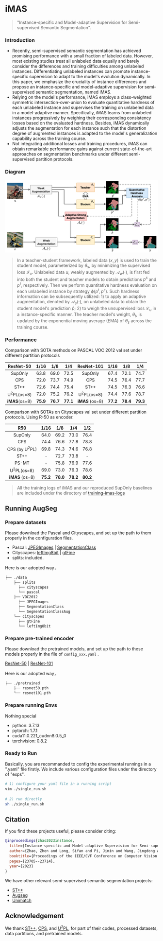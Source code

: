 # iMAS

> "Instance-specific and Model-adaptive Supervision for Semi-supervised Semantic Segmentation".



### Introduction

- Recently, semi-supervised semantic segmentation has achieved promising performance with a small fraction of labeled data. However, most existing studies treat all unlabeled data equally and barely consider the differences and training difficulties among unlabeled instances. Differentiating unlabeled instances can promote instance-specific supervision to adapt to the model's evolution dynamically.
  In this paper, we emphasize the cruciality of instance differences and propose an instance-specific and model-adaptive supervision for semi-supervised semantic segmentation, named iMAS.
- Relying on the model's performance, iMAS employs a class-weighted symmetric intersection-over-union to evaluate quantitative hardness of each unlabeled instance and supervises the training on unlabeled data in a model-adaptive manner. Specifically, iMAS learns from unlabeled instances progressively by weighing their corresponding consistency losses based on the evaluated hardness. Besides, iMAS dynamically adjusts the augmentation for each instance such that the distortion degree of augmented instances is adapted to the model's generalization capability across the training course.
- Not integrating additional losses and training procedures, iMAS can obtain remarkable performance gains against current state-of-the-art approaches on segmentation benchmarks under different semi-supervised partition protocols.




### Diagram

![](./docs/diagram-imas.png)

> In a teacher-student framework, labeled data $(x,y)$ is used to train the student model, parameterized by $\theta_s$, by minimizing the supervised loss $\mathcal{L}_x$. Unlabeled data $u$, weakly augmented by $\mathcal{A}_w(\cdot)$, is first fed into both the student and teacher models to obtain predictions $p^s$ and $p^t$, respectively. Then we perform quantitative hardness evaluation on each unlabeled instance by strategy $\phi(p^t, p^s)$. Such hardness information can be subsequently utilized: 1) to apply an adaptive augmentation, denoted by $\mathcal{A}_s(\cdot)$, on unlabeled data to obtain the student model's prediction $\hat{p}$; 2) to weigh the unsupervised loss $\mathcal{L}_u$  in a instance-specific manner. The teacher model's weight, $\theta_t$, is updated by the exponential moving average (EMA) of $\theta_s$ across the training course.



### Performance

Comparison with SOTA methods on PASCAL VOC 2012 val set under different partition protocols

|       ResNet-50       |   1/16   |   1/8    |   1/4    |      ResNet-101       |   1/16   |   1/8    |   1/4    |
| :-------------------: | :------: | :------: | :------: | :-------------------: | :------: | :------: | :------: |
|        SupOnly        |   63.8   |   69.0   |   72.5   |        SupOnly        |   67.4   |   72.1   |   74.7   |
|          CPS          |   72.0   |   73.7   |   74.9   |          CPS          |   74.5   |   76.4   |   77.7   |
|         ST++          |   72.6   |   74.4   |   75.4   |         ST++          |   74.5   |   76.3   |   76.6   |
| U<sup>2</sup>PL(os=8) |   72.0   |   75.2   |   76.2   | U<sup>2</sup>PL(os=8) |   74.4   |   77.6   |   78.7   |
|    **iMAS**(os=8)     | **75.9** | **76.7** | **77.1** |    **iMAS** (os=8)    | **77.2** | **78.4** | **79.3** |



Comparison with SOTAs on Cityscapes val set under different partition protocols. Using R-50 as encoder.

| R50                      | 1/16   | 1/8     | 1/4       | 1/2 |
| :-------------------------: | :-------: | :-------: | :-------: | :-------: |
| SupOnly                     | 64.0 | 69.2 | 73.0 | 76.4 |
| CPS          | 74.4 | 76.6 | 77.8 | 78.8 |
| CPS (by U<sup>2</sup>PL) | 69.8 | 74.3  | 74.6   | 76.8 |
| ST++         | - | 72.7   | 73.8   | - |
| PS-MT             | -      | 75.8  | 76.9    | 77.6 |
| U<sup>2</sup>PL(os=8)       | 69.0 | 73.0     | 76.3     | 78.6 |
| **iMAS** (os=8) | **75.2** | **78.0** | **78.2** | **80.2** |

> All the training logs of iMAS and our reproduced SupOnly baselines are included under the directory of [training-imas-logs](./training-imas-logs)



## Running AugSeg

### Prepare datasets

Please download the Pascal and Cityscapes, and set up the path to them properly in the configuration files.

- Pascal: [JPEGImages](http://host.robots.ox.ac.uk/pascal/VOC/voc2012/VOCtrainval_11-May-2012.tar) | [SegmentationClass](https://drive.google.com/file/d/1ikrDlsai5QSf2GiSUR3f8PZUzyTubcuF/view?usp=sharing)
- Cityscapes: [leftImg8bit](https://www.cityscapes-dataset.com/file-handling/?packageID=3) | [gtFine](https://drive.google.com/file/d/1E_27g9tuHm6baBqcA7jct_jqcGA89QPm/view?usp=sharing)
- splits: included.

Here is our adopted way，

```
├── ./data
    ├── splits
      ├── cityscapes
      └── pascal
    ├── VOC2012
      ├── JPEGImages
      ├── SegmentationClass
      └── SegmentationClassAug
    └── cityscapes
      ├── gtFine
      └── leftImg8bit

```



### Prepare pre-trained encoder

Please download the pretrained models, and set up the path to these models properly in the file of `config_xxx.yaml` .

[ResNet-50](https://drive.google.com/file/d/1AuyE_rCUSwDpjMJHMPklXeKdZpdH1-6F/view?usp=sharing) | [ResNet-101](https://drive.google.com/file/d/13jNMOEYkqBC3CimlSSw-sWRHVZEeROmK/view?usp=sharing) 

Here is our adopted way，

```
├── ./pretrained
    ├── resnet50.pth
    └── resnet101.pth
```



### Prepare running Envs

Nothing special
- python: 3.7.13
- pytorch: 1.7.1
- cuda11.0.221_cudnn8.0.5_0
- torchvision:  0.8.2 



### Ready to Run

Basically, you are recommanded to config the experimental runnings in a ".yaml" file firstly. 
We include various configuration files under the directory of "exps".


```bash
# 1) configure your yaml file in a running script
vim ./single_run.sh

# 2) run directly
sh ./single_run.sh

```

## Citation

If you find these projects useful, please consider citing:

```bibtex
@inproceedings{zhao2023instance,
  title={Instance-specific and Model-adaptive Supervision for Semi-supervised Semantic Segmentation},
  author={Zhao, Zhen and Long, Sifan and Pi, Jimin and Wang, Jingdong and Zhou, Luping},
  booktitle={Proceedings of the IEEE/CVF Conference on Computer Vision and Pattern Recognition},
  pages={23705--23714},
  year={2023}
}
```

We have other relevant semi-supervised semantic segmentation projects:
- [ST++](https://github.com/LiheYoung/ST-PlusPlus)
- [Augseg](https://github.com/ZhenZHAO/augseg)
- [Unimatch](https://github.com/LiheYoung/UniMatch)

## Acknowledgement

We thank [ST++](https://github.com/LiheYoung/ST-PlusPlus), [CPS](https://github.com/charlesCXK/TorchSemiSeg), and [U<sup>2</sup>PL](https://github.com/Haochen-Wang409/U2PL), for part of their codes, processed datasets, data partitions, and pretrained models.
